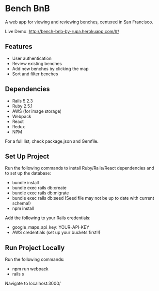 # Bench BnB
A web app for viewing and reviewing benches, centered in San Francisco.

Live Demo: http://bench-bnb-by-rupa.herokuapp.com/#/

## Features
* User authentication
* Review existing benches
* Add new benches by clicking the map
* Sort and filter benches

## Dependencies
* Rails 5.2.3
* Ruby 2.5.1
* AWS (for image storage)
* Webpack
* React
* Redux
* NPM

For a full list, check package.json and Gemfile.

## Set Up Project
Run the following commands to install Ruby/Rails/React dependencies and to set up the database:

* bundle install
* bundle exec rails db:create
* bundle exec rails db:migrate
* bundle exec rails db:seed (Seed file may not be up to date with current schema!)
* npm install

Add the following to your Rails credentials:

* google_maps_api_key: YOUR-API-KEY
* AWS credentials (set up your buckets first!!)

## Run Project Locally
Run the following commands:

* npm run webpack
* rails s

Navigate to localhost:3000/
